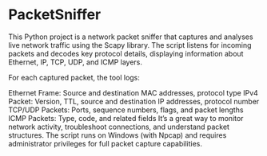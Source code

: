 # PacketSniffer
This Python project is a network packet sniffer that captures and analyses live network traffic using the Scapy library. The script listens for incoming packets and decodes key protocol details, displaying information about Ethernet, IP, TCP, UDP, and ICMP layers.

For each captured packet, the tool logs:

Ethernet Frame: Source and destination MAC addresses, protocol type
IPv4 Packet: Version, TTL, source and destination IP addresses, protocol number
TCP/UDP Packets: Ports, sequence numbers, flags, and packet lengths
ICMP Packets: Type, code, and related fields
It’s a great way to monitor network activity, troubleshoot connections, and understand packet structures. The script runs on Windows (with Npcap) and requires administrator privileges for full packet capture capabilities.

